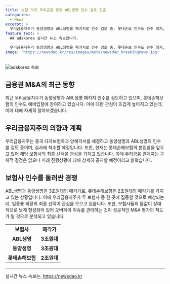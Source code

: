 ```yaml
---
title: 보험 의지 우리금융 동양 ABL생명 인수 검토 진출
categories:
  - News
excerpt: >
  우리금융지주가 동양생명과 ABL생명을 패키지로 인수 검토 중. 롯데손보 인수도 완주 의지, 실사 후 결정. 현재 예비입찰 중인 롯데손보 인수에도 참여. 금융권 관계자들은 M&A 평가의 핵심은 오버페이 이슈를 잠재우는 것이라고 분석. 두 보험사의 매각가는 3조원대와 2조원대로, 업계는 임종룡 회장의 선택을 관전 중.
feature_text: >
  ## adskorea 실시간 뉴스 속보입니다.

  우리금융지주가 동양생명과 ABL생명을 패키지로 인수 검토 중. 롯데손보 인수도 완주 의지, 실사 후 결정. 현재 예비입찰 중인 롯데손보 인수에도 참여. 금융권 관계자들은 M&A 평가의 핵심은 오버페이 이슈를 잠재우는 것이라고 분석. 두 보험사의 매각가는 3조원대와 2조원대로, 업계는 임종룡 회장의 선택을 관전 중.
image: 'https://newsdao.kr/res/images/meta/newsdao_breakingnews.jpg'
---
```


<p><img src="https://newsdao.kr/res/images/meta/newsdao_breakingnews.jpg" alt="adskorea 속보" /></p>

<h2 data-ke-size="size26">금융권 M&amp;A의 최근 동향</h2>

<p data-ke-size="size16">최근 우리금융지주가 동양생명과 ABL생명 패키지 인수를 검토하고 있으며, 롯데손해보험의 인수도 예비입찰에 참여하고 있습니다. 이에 대한 관심이 뜨겁게 높아지고 있는데, 이에 대해 자세히 알아보겠습니다.</p>

<h2 data-ke-size="size24">우리금융지주의 의향과 계획</h2>

<p data-ke-size="size16">우리금융지주는 중국 다자보험측과 양해각서를 체결하고 동양생명과 ABL생명의 인수를 검토 중이며, 실사에 착수할 예정입니다. 또한, 현재는 롯데손해보험의 본입찰을 앞두고 있어 해당 보험사의 최종 선택을 관심을 가지고 있습니다. 이에 우리금융 관계자는 구체적 결정은 없으나 미래 진행상황에 대해 상세히 공지할 예정이라고 밝혔습니다.</p>

<h2 data-ke-size="size24">보험사 인수를 둘러싼 경쟁</h2>

<p data-ke-size="size16">ABL생명과 동양생명은 3조원대의 매각가로, 롯데손해보험은 2조원대의 매각가를 가지고 있는 상황입니다. 이에 우리금융지주가 두 보험사 중 한 곳에 집중할 것으로 예상되는데, 임종룡 회장의 최종 선택이 관심을 모으고 있습니다. 또한, 보험사들의 몸값이 상대적으로 낮게 형성되어 있어 오버페이 이슈를 관리하는 것이 성공적인 M&amp;A 평가의 척도가 될 것으로 분석되고 있습니다.</p>

<table>
    <tr>
        <td style="text-align: center; height: 17px;"><b>보험사</b></td>
        <td style="text-align: center; height: 17px;"><b>매각가</b></td>
    </tr>
    <tr>
        <td style="text-align: center; height: 17px;"><b>ABL생명</b></td>
        <td style="text-align: center; height: 17px;"><b>3조원대</b></td>
    </tr>
    <tr>
        <td style="text-align: center; height: 17px;"><b>동양생명</b></td>
        <td style="text-align: center; height: 17px;"><b>3조원대</b></td>
    </tr>
    <tr>
        <td style="text-align: center; height: 17px;"><b>롯데손해보험</b></td>
        <td style="text-align: center; height: 17px;"><b>2조원대</b></td>
    </tr>
</table>

<p><hr><p data-ke-size="size16"></p></p>
실시간 뉴스 속보는, <a href="https://newsdao.kr" rel="dofollow">https://newsdao.kr</a>


